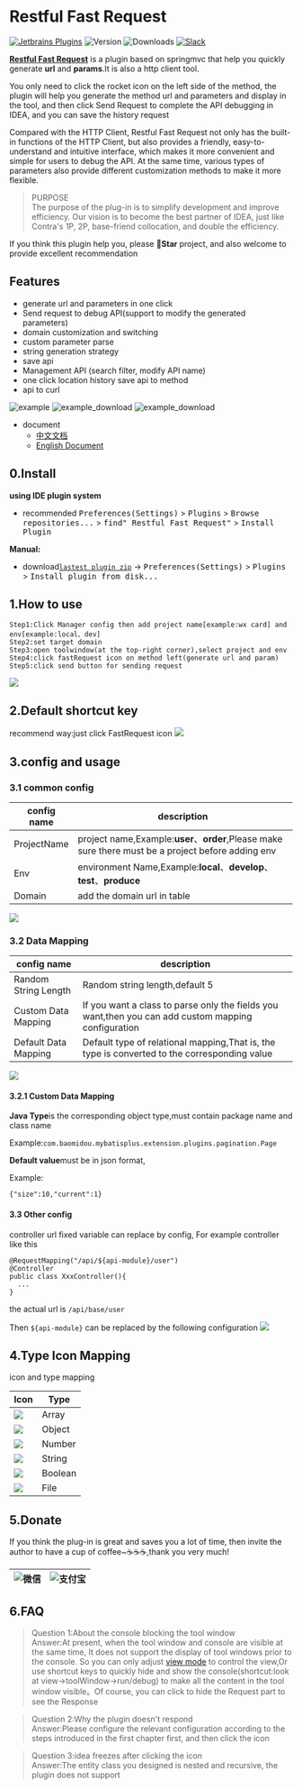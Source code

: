 # Restful Fast Request

[![Jetbrains Plugins][plugin-img]][plugin]
![Version](https://img.shields.io/jetbrains/plugin/v/16988)
![Downloads](https://img.shields.io/jetbrains/plugin/d/16988)
[![Slack](https://img.shields.io/badge/Slack-%23Fast--Request-red)](https://fastrequest.slack.com)

[**Restful Fast Request**](https://plugins.jetbrains.com/plugin/16988-fast-request) is a plugin based on springmvc that
help you quickly generate **url** and **params**.It is also a http client tool.

You only need to click the rocket icon on the left side of the method, the plugin will help you generate the method url
and parameters and display in the tool, and then click Send Request to complete the API debugging in IDEA, and you can
save the history request

Compared with the HTTP Client, Restful Fast Request not only has the built-in functions of the HTTP Client, but also
provides a friendly, easy-to-understand and intuitive interface, which makes it more convenient and simple for users to
debug the API. At the same time, various types of parameters also provide different customization methods to make it
more flexible.

> PURPOSE  
> The purpose of the plug-in is to simplify development and improve efficiency. Our vision is to become the best partner of IDEA, just like Contra's 1P, 2P, base-friend collocation, and double the efficiency.

If you think this plugin help you, please **🌟Star** project, and also welcome to provide excellent recommendation

## Features

* generate url and parameters in one click
* Send request to debug API(support to modify the generated parameters)
* domain customization and switching
* custom parameter parse
* string generation strategy
* save api
* Management API (search filter, modify API name)
* one click location history save api to method
* api to curl

![example](./screenshot/example.gif)
![example_download](./screenshot/downloadFile.gif)
![example_download](./screenshot/apis_hd.png)

- document
  * [中文文档](README.zh_CN.md)
  * [English Document](README.md)

## 0.Install

**using IDE plugin system**

- recommended <kbd>Preferences(Settings)</kbd> > <kbd>Plugins</kbd> > <kbd>Browse repositories...</kbd> > <kbd>find"
  Restful Fast Request"</kbd> > <kbd>Install Plugin</kbd>

**Manual:**

- download[`lastest plugin zip`][latest-release] -> <kbd>Preferences(Settings)</kbd> > <kbd>Plugins</kbd> > <kbd>Install
  plugin from disk...</kbd>

## 1.How to use

```
Step1:Click Manager config then add project name[example:wx card] and env[example:local、dev]
Step2:set target domain
Step3:open toolwindow(at the top-right corner),select project and env
Step4:click fastRequest icon on method left(generate url and param)
Step5:click send button for sending request
```

![](./screenshot/howToUse.gif)

## 2.Default shortcut key
recommend way:just click FastRequest icon
![](./screenshot/methodIcon.png)


[comment]: <> (|key|scope|description|)

[comment]: <> (| --- | --- | --- |)

[comment]: <> (| <kbd> ctrl \ </kbd> | method&#40;just put the cursor on method&#41; | Generate the url and request parameters of the current method |)

[comment]: <> (if it doesn't work,you can search <kbd>Generate URL and Param</kbd> in key map and change the key)

[comment]: <> (modify key:<kbd>Preferences&#40;Settings&#41;</kbd> > <kbd>Keymap</kbd>)

[comment]: <> (other way:<kbd>Code&#40;Toolbar&#41;</kbd> > <kbd>Generate</kbd> > <kbd>Generate URL and Param</kbd>)




## 3.config and usage
### 3.1 common config
|config name|description|
| --- | --- |
|ProjectName|project name,Example:**user**、**order**,Please make sure there must be a project before adding env|
|Env|environment Name,Example:**local**、**develop**、**test**、**produce**|
|Domain|add the domain url in table|

![](./screenshot/commonConfig.png)

### 3.2 Data Mapping
|config name|description|
| --- | --- |
|Random String Length|Random string length,default 5|
|Custom Data Mapping|If you want a class to parse only the fields you want,then you can add custom mapping configuration|
|Default Data Mapping|Default type of relational mapping,That is, the type is converted to the corresponding value|

![](./screenshot/dataMapping.png)

#### 3.2.1 Custom Data Mapping
**Java Type**is the corresponding object type,must contain package name and class name

Example:`com.baomidou.mybatisplus.extension.plugins.pagination.Page`

**Default value**must be in json format,

Example:
```
{"size":10,"current":1}
```

#### 3.3 Other config
controller url fixed variable can replace by config, For example controller like this

```
@RequestMapping("/api/${api-module}/user")
@Controller
public class XxxController(){
  ...
}
```

the actual url is `/api/base/user`

Then `${api-module}` can be replaced by the following configuration
![](./screenshot/otherConfig.png)

## 4.Type Icon Mapping
icon and type mapping

|Icon|Type|
| --- | --- | 
|![](./screenshot/icon/array.svg)  |Array  |
|![](./screenshot/icon/object.svg) |Object |
|![](./screenshot/icon/number.svg) |Number |
|![](./screenshot/icon/string.svg) |String |
|![](./screenshot/icon/boolean.svg)|Boolean|
|![](./screenshot/icon/file.svg)|File|


## 5.Donate
If you think the plug-in is great and saves you a lot of time, then invite the author to have a cup of coffee~☕☕☕,thank you very much!

| ![微信](./screenshot/pay/wechat.jpg) | ![支付宝](./screenshot/pay/alipay.png) |
| --- | --- |

## 6.FAQ
>Question 1:About the console blocking the tool window  
Answer:At present, when the tool window and console are visible at the same time, It does not support the display of tool windows prior to the console. So you can only adjust [view mode](https://www.jetbrains.com/help/idea/viewing-modes.html)
to control the view,Or use shortcut keys to quickly hide and show the console(shortcut:look at view->toolWindow->run/debug) to make all the content in the tool window visible。Of course, you can click to hide the Request part to see the Response

>Question 2:Why the plugin doesn't respond  
Answer:Please configure the relevant configuration according to the steps introduced in the first chapter first, and then click the icon

>Question 3:idea freezes after clicking the icon  
>Answer:The entity class you designed is nested and recursive, the plugin does not support

[latest-release]: https://github.com/kings1990/fast-request/releases/latest
[plugin]: https://plugins.jetbrains.com/plugin/16988
[plugin-img]: https://img.shields.io/badge/plugin-FastRequest-x.svg
